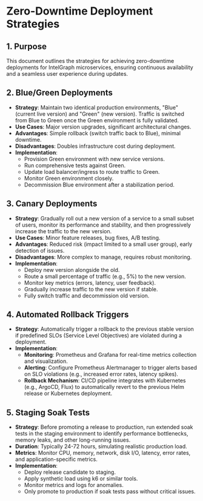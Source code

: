 # Zero-Downtime Deployment Strategies

## 1. Purpose

This document outlines the strategies for achieving zero-downtime deployments for IntelGraph microservices, ensuring continuous availability and a seamless user experience during updates.

## 2. Blue/Green Deployments

- **Strategy**: Maintain two identical production environments, "Blue" (current live version) and "Green" (new version). Traffic is switched from Blue to Green once the Green environment is fully validated.
- **Use Cases**: Major version upgrades, significant architectural changes.
- **Advantages**: Simple rollback (switch traffic back to Blue), minimal downtime.
- **Disadvantages**: Doubles infrastructure cost during deployment.
- **Implementation**:
  - Provision Green environment with new service versions.
  - Run comprehensive tests against Green.
  - Update load balancer/ingress to route traffic to Green.
  - Monitor Green environment closely.
  - Decommission Blue environment after a stabilization period.

## 3. Canary Deployments

- **Strategy**: Gradually roll out a new version of a service to a small subset of users, monitor its performance and stability, and then progressively increase the traffic to the new version.
- **Use Cases**: Minor feature releases, bug fixes, A/B testing.
- **Advantages**: Reduced risk (impact limited to a small user group), early detection of issues.
- **Disadvantages**: More complex to manage, requires robust monitoring.
- **Implementation**:
  - Deploy new version alongside the old.
  - Route a small percentage of traffic (e.g., 5%) to the new version.
  - Monitor key metrics (errors, latency, user feedback).
  - Gradually increase traffic to the new version if stable.
  - Fully switch traffic and decommission old version.

## 4. Automated Rollback Triggers

- **Strategy**: Automatically trigger a rollback to the previous stable version if predefined SLOs (Service Level Objectives) are violated during a deployment.
- **Implementation**:
  - **Monitoring**: Prometheus and Grafana for real-time metrics collection and visualization.
  - **Alerting**: Configure Prometheus Alertmanager to trigger alerts based on SLO violations (e.g., increased error rates, latency spikes).
  - **Rollback Mechanism**: CI/CD pipeline integrates with Kubernetes (e.g., ArgoCD, Flux) to automatically revert to the previous Helm release or Kubernetes deployment.

## 5. Staging Soak Tests

- **Strategy**: Before promoting a release to production, run extended soak tests in the staging environment to identify performance bottlenecks, memory leaks, and other long-running issues.
- **Duration**: Typically 24-72 hours, simulating realistic production load.
- **Metrics**: Monitor CPU, memory, network, disk I/O, latency, error rates, and application-specific metrics.
- **Implementation**:
  - Deploy release candidate to staging.
  - Apply synthetic load using k6 or similar tools.
  - Monitor metrics and logs for anomalies.
  - Only promote to production if soak tests pass without critical issues.
